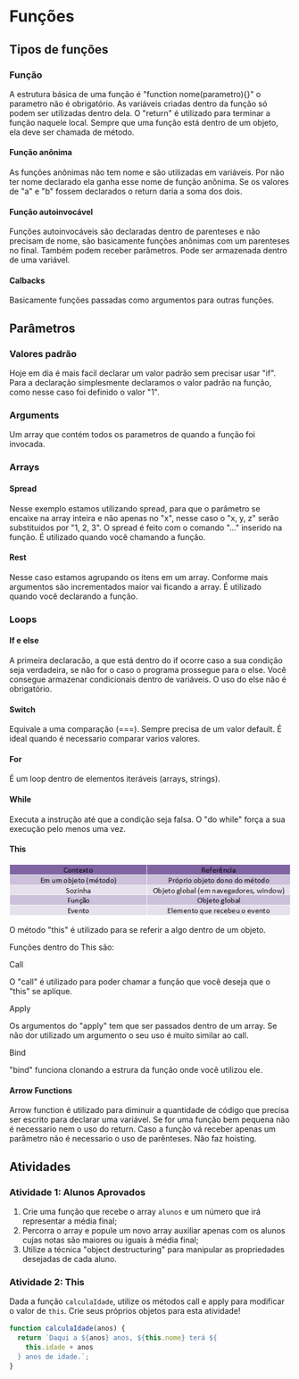 # Funções

## Tipos de funções

### Função

A estrutura básica de uma função é "function nome(parametro){}" o parametro não é obrigatório.
As variáveis criadas dentro da função só podem ser utilizadas dentro dela.
O "return" é utilizado para terminar a função naquele local.
Sempre que uma função está dentro de um objeto, ela deve ser chamada de método.

#### Função anônima

As funções anônimas não tem nome e são utilizadas em variáveis.
Por não ter nome declarado ela ganha esse nome de função anônima.
Se os valores de "a" e "b" fossem declarados o return daria a soma dos dois.

#### Função autoinvocável

Funções autoinvocáveis são declaradas dentro de parenteses e não precisam de nome, são basicamente funções anônimas com um parenteses no final.
Também podem receber parâmetros.
Pode ser armazenada dentro de uma variável.

#### Calbacks

Basicamente funções passadas como argumentos para outras funções.

## Parâmetros

### Valores padrão

Hoje em dia é mais facil declarar um valor padrão sem precisar usar "if". Para a declaração simplesmente declaramos o valor padrão na função, como nesse caso foi definido o valor "1".

### Arguments

Um array que contém todos os parametros de quando a função foi invocada.

### Arrays

#### Spread

Nesse exemplo estamos utilizando spread, para que o parâmetro se encaixe na array inteira e não apenas no "x", nesse caso o "x, y, z" serão substituidos por "1, 2, 3".
O spread é feito com o comando "..." inserido na função.
É utilizado quando você chamando a função.

#### Rest

Nesse caso estamos agrupando os itens em um array.
Conforme mais argumentos são incrementados maior vai ficando a array.
É utilizado quando você declarando a função.

### Loops

#### If e else

A primeira declaracão, a que está dentro do if ocorre caso a sua condição seja verdadeira, se não for o caso o programa prossegue para o else.
Você consegue armazenar condicionais dentro de variáveis.
O uso do else não é obrigatório.

#### Switch

Equivale a uma comparação (===).
Sempre precisa de um valor default.
É ideal quando é necessario comparar varios valores.

#### For

É um loop dentro de elementos iteráveis (arrays, strings).

#### While

Executa a instrução até que a condição seja falsa.
O "do while" força a sua execução pelo menos uma vez.

#### This

<p align="center">
<img src="/assets/this.png">
</p>

O método "this" é utilizado para se referir a algo dentro de um objeto.

Funções dentro do This são:

Call

O "call" é utilizado para poder chamar a função que você deseja que o "this" se aplique.

Apply

Os argumentos do "apply" tem que ser passados dentro de um array.
Se não dor utilizado um argumento o seu uso é muito similar ao call.

Bind

"bind" funciona clonando a estrura da função onde você utilizou ele.

#### Arrow Functions

Arrow function é utilizado para diminuir a quantidade de código que precisa ser escrito para declarar uma variável.
Se for uma função bem pequena não é necessario nem o uso do return.
Caso a função vá receber apenas um parâmetro não é necessario o uso de parênteses.
Não faz hoisting.

## Atividades

### Atividade 1: Alunos Aprovados

1. Crie uma função que recebe o array `alunos` e um número que irá representar a média final;
2. Percorra o array e popule um novo array auxiliar apenas com os alunos cujas notas são maiores ou iguais à média final;
3. Utilize a técnica "object destructuring" para manipular as propriedades desejadas de cada aluno.

### Atividade 2: This

Dada a função `calculaIdade`, utilize os métodos call e apply para modificar o valor de `this`. Crie seus próprios objetos para esta atividade!

```js
function calculaIdade(anos) {
  return `Daqui a ${anos} anos, ${this.nome} terá ${
    this.idade + anos
  } anos de idade.`;
}
```
